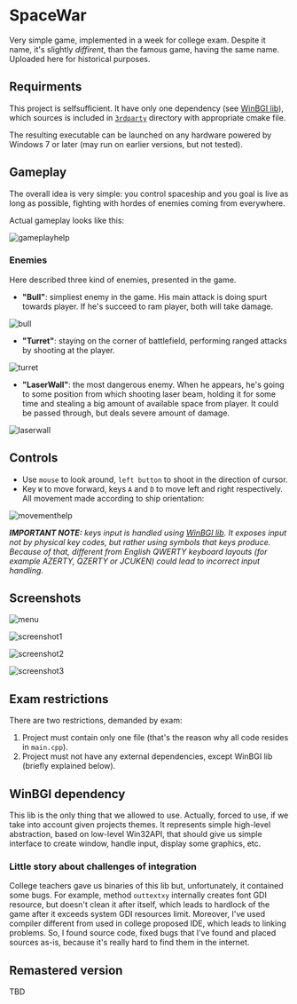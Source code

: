 # SpaceWar
Very simple game, implemented in a week for college exam. Despite it name, it's slightly _diffirent_, than the famous game, having the same name. Uploaded here for historical purposes.

## Requirments

This project is selfsufficient. It have only one dependency (see [WinBGI lib](#WinBGI_dependency)), which sources is included in [`3rdparty`](./3rdparty/winbgi) directory with appropriate cmake file.

The resulting executable can be launched on any hardware powered by Windows 7 or later (may run on earlier versions, but not tested).


## Gameplay
The overall idea is very simple: you control spaceship and you goal is live as long as possible, fighting with hordes of enemies coming from everywhere.

Actual gameplay looks like this:

![gameplayhelp](img/gameplayhelp.png)

### Enemies
Here described three kind of enemies, presented in the game.

- **"Bull"**: simpliest enemy in the game. His main attack is doing spurt towards player. If he's succeed to ram player, both will take damage.

![bull](img/bull.png)

- **"Turret"**: staying on the corner of battlefield, performing ranged attacks by shooting at the player.

![turret](img/turret.png)

- **"LaserWall"**: the most dangerous enemy. When he appears, he's going to some position from which  shooting laser beam, holding it for some time and stealing a big amount of available space from player. It could be passed through, but deals severe amount of damage.

![laserwall](img/laserwall.png)

## Controls
- Use `mouse` to look around, `left button` to shoot in the direction of cursor.
- Key `W` to move forward, keys `A` and `D` to move left and right respectively. All movement made according to ship orientation:

![movementhelp](img/movementhelp.png)

_**IMPORTANT NOTE:** keys input is handled using [WinBGI lib](#WinBGI_dependency). It exposes input not by physical key codes, but rather using symbols that keys produce. Because of that, different from English QWERTY keyboard layouts (for example AZERTY, QZERTY or JCUKEN) could lead to incorrect input handling._

## Screenshots
![menu](img/menu.png)

![screenshot1](img/scrsh1.png)

![screenshot2](img/scrsh2.png)

![screenshot3](img/scrsh3.png)

## Exam restrictions
There are two restrictions, demanded by exam:
1. Project must contain only one file (that's the reason why all code resides in `main.cpp`).
2. Project must not have any external dependencies, except WinBGI lib (briefly explained below).

## WinBGI dependency
This lib is the only thing that we allowed to use. Actually, forced to use, if we take into account given projects themes. It represents simple high-level abstraction, based on low-level Win32API, that should give us simple interface to create window, handle input, display some graphics, etc.

### Little story about challenges of integration
College teachers gave us binaries of this lib but, unfortunately, it contained some bugs. For example, method `outtextxy` internally creates font GDI resource, but doesn't clean it after itself, which leads to hardlock of the game after it exceeds system GDI resources limit. Moreover, I've used compiler different from used in college proposed IDE, which leads to linking problems. So, I found source code, fixed bugs that I've found and placed sources as-is, because it's really hard to find them in the internet.

## Remastered version
TBD